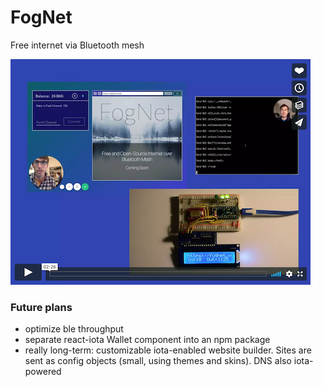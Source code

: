 # FogNet
Free internet via Bluetooth mesh

[![FogNet](https://raw.githubusercontent.com/Evanfeenstra/fognet/master/static/img/fognet-screen.png)](https://vimeo.com/252654479)

### Future plans

 - optimize ble throughput
 - separate react-iota Wallet component into an npm package
 - really long-term: customizable iota-enabled website builder. Sites are sent as config objects (small, using themes and skins). DNS also iota-powered